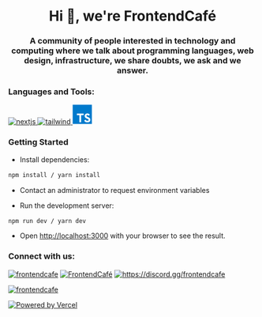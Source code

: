 <h1 align="center">Hi 👋, we're FrontendCafé </h1>
<h3 align="center">A community of people interested in technology and computing where we talk about programming languages, web design, infrastructure, we share doubts, we ask and we answer.</h3>

<h3 align="left">Languages and Tools:</h3>
<p align="left"> <a href="https://nextjs.org/" target="_blank"> <img src="https://cdn.worldvectorlogo.com/logos/nextjs-3.svg" alt="nextjs" width="40" height="40"/> </a> <a href="https://tailwindcss.com/" target="_blank"> <img src="https://www.vectorlogo.zone/logos/tailwindcss/tailwindcss-icon.svg" alt="tailwind" width="40" height="40"/> </a> <a href="https://www.typescriptlang.org/" target="_blank"> <img src="https://raw.githubusercontent.com/devicons/devicon/master/icons/typescript/typescript-original.svg" alt="typescript" width="40" height="40"/> </a> </p>

<h3 align="left">Getting Started</h3>

- Install dependencies:

```bash
npm install / yarn install
```

- Contact an administrator to request environment variables

- Run the development server:

```bash
npm run dev / yarn dev
```

- Open [http://localhost:3000](http://localhost:3000) with your browser to see the result.


<h3 align="left">Connect with us:</h3>
<p align="left">
<a href="https://twitter.com/frontendcafe" target="blank"><img align="center" src="https://cdn.jsdelivr.net/npm/simple-icons@3.0.1/icons/twitter.svg" alt="frontendcafe" height="30" width="40" /></a>
<a href="https://www.linkedin.com/company/frontendcafe/" target="blank"><img align="center" src="https://cdn.jsdelivr.net/npm/simple-icons@3.0.1/icons/linkedin.svg" alt="FrontendCafé " height="30" width="40" /></a>
<a href="https://discord.gg/frontendcafe" target="blank"><img align="center" src="https://cdn.jsdelivr.net/npm/simple-icons@3.0.1/icons/discord.svg" alt="https://discord.gg/frontendcafe" height="30" width="40" /></a>
</p>

<p align="left"> <a href="https://twitter.com/frontendcafe" target="blank"><img src="https://img.shields.io/twitter/follow/frontendcafe?logo=twitter&style=for-the-badge" alt="frontendcafe" /></a> </p>

<a href="https://vercel.com/?utm_source=hifrontendcafe&utm_campaign=oss">
  <img src="https://www.datocms-assets.com/31049/1618983297-powered-by-vercel.svg" alt="Powered by Vercel" />
</a>
